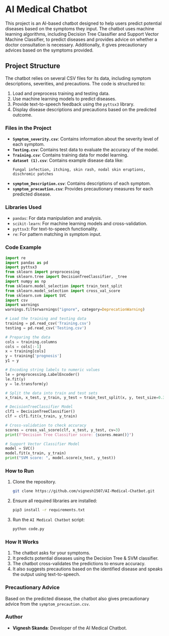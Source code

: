 # AI Medical Chatbot

This project is an AI-based chatbot designed to help users predict potential diseases based on the symptoms they input. The chatbot uses machine learning algorithms, including Decision Tree Classifier and Support Vector Machine Classifier, to predict diseases and provides advice on whether a doctor consultation is necessary. Additionally, it gives precautionary advices based on the symptoms provided.

## Project Structure

The chatbot relies on several CSV files for its data, including symptom descriptions, severities, and precautions. The code is structured to:

1. Load and preprocess training and testing data.
2. Use machine learning models to predict diseases.
3. Provide text-to-speech feedback using the `pyttsx3` library.
4. Display disease descriptions and precautions based on the predicted outcome.

### Files in the Project

- **`Symptom_severity.csv`**: Contains information about the severity level of each symptom.
- **`Testing.csv`**: Contains test data to evaluate the accuracy of the model.
- **`Training.csv`**: Contains training data for model learning.
- **`dataset (1).csv`**: Contains example disease data like:
  ```
  Fungal infection, itching, skin rash, nodal skin eruptions, dischromic patches
  ```
- **`symptom_Description.csv`**: Contains descriptions of each symptom.
- **`symptom_precaution.csv`**: Provides precautionary measures for each predicted disease.

### Libraries Used

- `pandas`: For data manipulation and analysis.
- `scikit-learn`: For machine learning models and cross-validation.
- `pyttsx3`: For text-to-speech functionality.
- `re`: For pattern matching in symptom input.

### Code Example

```python
import re
import pandas as pd
import pyttsx3
from sklearn import preprocessing
from sklearn.tree import DecisionTreeClassifier, _tree
import numpy as np
from sklearn.model_selection import train_test_split
from sklearn.model_selection import cross_val_score
from sklearn.svm import SVC
import csv
import warnings
warnings.filterwarnings("ignore", category=DeprecationWarning)

# Load the training and testing data
training = pd.read_csv('Training.csv')
testing = pd.read_csv('Testing.csv')

# Preparing the data
cols = training.columns
cols = cols[:-1]
x = training[cols]
y = training['prognosis']
y1 = y

# Encoding string labels to numeric values
le = preprocessing.LabelEncoder()
le.fit(y)
y = le.transform(y)

# Split the data into train and test sets
x_train, x_test, y_train, y_test = train_test_split(x, y, test_size=0.33, random_state=42)

# DecisionTreeClassifier Model
clf1 = DecisionTreeClassifier()
clf = clf1.fit(x_train, y_train)

# Cross-validation to check accuracy
scores = cross_val_score(clf, x_test, y_test, cv=3)
print(f"Decision Tree Classifier score: {scores.mean()}")

# Support Vector Classifier Model
model = SVC()
model.fit(x_train, y_train)
print("SVM score: ", model.score(x_test, y_test))
```

### How to Run

1. Clone the repository.
   ```bash
   git clone https://github.com/vignesh1507/AI-Medical-Chatbot.git
   ```
3. Ensure all required libraries are installed:
    ```bash
    pip3 install -r requirements.txt
    ```
4. Run the `AI Medical Chatbot` script:
    ```bash
    python code.py
    ```

### How It Works

1. The chatbot asks for your symptoms.
2. It predicts potential diseases using the Decision Tree & SVM classifier.
3. The chatbot cross-validates the predictions to ensure accuracy.
4. It also suggests precautions based on the identified disease and speaks the output using text-to-speech.


### Precautionary Advice

Based on the predicted disease, the chatbot also gives precautionary advice from the `symptom_precaution.csv`.

### Author

- **Vignesh Skanda**: Developer of the AI Medical Chatbot.
